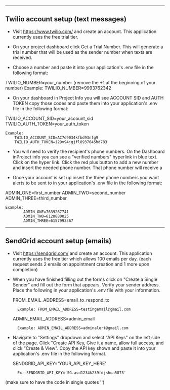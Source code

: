 ---------
Twilio account setup (text messages)
----------

- Visit https://www.twilio.com/ and create an account. This application currently uses the free trial tier.

- On your project dashboard click Get a Trial Number. This will generate a trial number that will be used as the sender number when texts are received.

- Choose a number and paste it into your application's .env file in the following format:

TWILIO_NUMBER=your_number
(remove the +1 at the beginning of your number)
Example: TWILIO_NUMBER=9993762342

- On your dashboard in Project Info you will see ACCOUNT SID and AUTH TOKEN copy those codes and paste them into your application's .env file in the following format:

TWILIO_ACCOUNT_SID=your_account_sid
TWILIO_AUTH_TOKEN=your_auth_token

    Example:
        TWILIO_ACCOUNT_SID=AC7d9034kfbd93nfg9
        TWILIO_AUTH_TOKEN=i29v94jgjfl8937645hd783

- You will need to verify the recipient's phone numbers. On the Dashboard inProject info you can see a "verified numbers" hyperlink in blue text. Click on the hyper link. Click the red plus button to add a new number and insert the needed phone number. That phone number will receive a 

- Once your account is set up insert the three phone numbers you want alerts to be sent to in your application's .env file in the following format:

ADMIN_ONE=first_number
ADMIN_TWO=second_number
ADMIN_THREE=third_number

    Example: 
            ADMIN_ONE=7639267741
            ADMIN_TWO=6128880025
            ADMIN_THREE=6157993367



----------
SendGrid account setup (emails)
----------

- Visit https://sendgrid.com/ and create an account. This application currently uses the free tier which allows 100 emails per day. (each request sends 2 emails on appointment creation and 1 more upon completion)

- When you have finished filling out the forms click on "Create a Single Sender" and fill out the form that appears. Verify your sender address. Place the following in your application's .env file with your information.

    FROM_EMAIL_ADDRESS=email_to_respond_to

        Example: FROM_EMAIL_ADDRESS=testingemail@gmail.com

    ADMIN_EMAIL_ADDRESS=admin_email

        Example: ADMIN_EMAIL_ADDRESS=adminalert@gmail.com

- Navigate to "Settings" dropdown and select "API Keys" on the left side of the page. Click "Create API Key, Give it a name, allow full access, and click "Create & View". Copy the API key shown and paste it into your application's .env file in the following format.

    SENDGRID_API_KEY='YOUR_API_KEY_HERE'

        Ex: SENDGRID_API_KEY='SG.asd1234k239fdjshua5873'

(make sure to have the code in single quotes '')